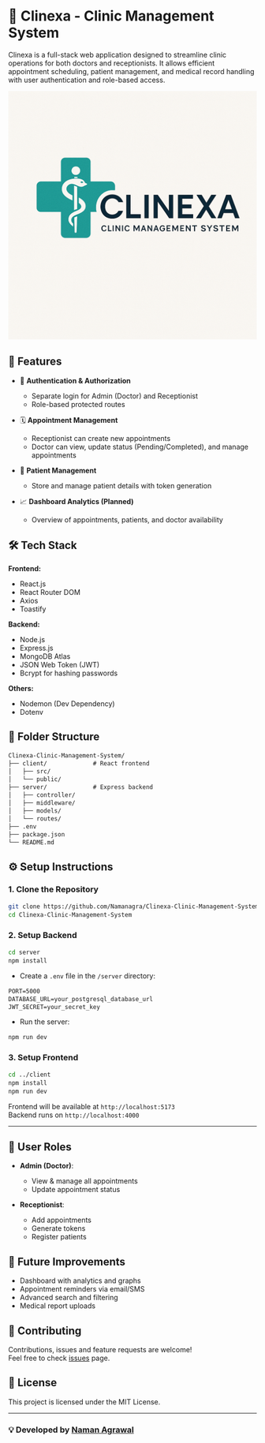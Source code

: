 # 🏥 Clinexa - Clinic Management System

Clinexa is a full-stack web application designed to streamline clinic operations for both doctors and receptionists. It allows efficient appointment scheduling, patient management, and medical record handling with user authentication and role-based access.

![Clinexa Logo](./Frontend//public/logo.png) <!-- Add path or remove if not applicable -->

## 🚀 Features

- 🔐 **Authentication & Authorization**
  - Separate login for Admin (Doctor) and Receptionist
  - Role-based protected routes

- 🗓️ **Appointment Management**
  - Receptionist can create new appointments
  - Doctor can view, update status (Pending/Completed), and manage appointments

- 👤 **Patient Management**
  - Store and manage patient details with token generation

- 📈 **Dashboard Analytics (Planned)**
  - Overview of appointments, patients, and doctor availability

## 🛠️ Tech Stack

**Frontend:**
- React.js
- React Router DOM
- Axios
- Toastify

**Backend:**
- Node.js
- Express.js
- MongoDB Atlas 
- JSON Web Token (JWT)
- Bcrypt for hashing passwords

**Others:**
- Nodemon (Dev Dependency)
- Dotenv

## 📂 Folder Structure

```
Clinexa-Clinic-Management-System/
├── client/             # React frontend
│   ├── src/
│   └── public/
├── server/             # Express backend
│   ├── controller/
│   ├── middleware/
│   ├── models/
│   └── routes/
├── .env
├── package.json
└── README.md
```

## ⚙️ Setup Instructions

### 1. Clone the Repository

```bash
git clone https://github.com/Namanagra/Clinexa-Clinic-Management-System.git
cd Clinexa-Clinic-Management-System
```

### 2. Setup Backend

```bash
cd server
npm install
```

- Create a `.env` file in the `/server` directory:

```env
PORT=5000
DATABASE_URL=your_postgresql_database_url
JWT_SECRET=your_secret_key
```

- Run the server:

```bash
npm run dev
```

### 3. Setup Frontend

```bash
cd ../client
npm install
npm run dev
```

Frontend will be available at `http://localhost:5173`  
Backend runs on `http://localhost:4000`

---

## 👥 User Roles

- **Admin (Doctor)**:
  - View & manage all appointments
  - Update appointment status

- **Receptionist**:
  - Add appointments
  - Generate tokens
  - Register patients

## 📌 Future Improvements

- Dashboard with analytics and graphs
- Appointment reminders via email/SMS
- Advanced search and filtering
- Medical report uploads

## 🤝 Contributing

Contributions, issues and feature requests are welcome!  
Feel free to check [issues](https://github.com/Namanagra/Clinexa-Clinic-Management-System/issues) page.

## 📜 License

This project is licensed under the MIT License.

---

### 💡 Developed by [Naman Agrawal](https://github.com/Namanagra)
